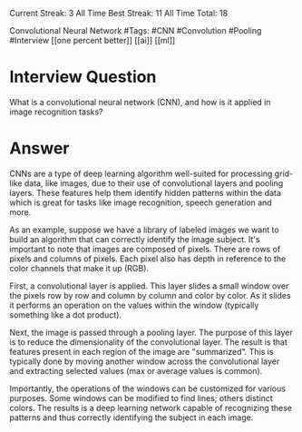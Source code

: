 Current Streak: 3
All Time Best Streak: 11
All Time Total: 18

Convolutional Neural Network
#Tags: #CNN #Convolution #Pooling #Interview
[[one percent better]]
[[ai]]
[[ml]]


# Interview Question
What is a convolutional neural network (CNN), and how is it applied in image recognition tasks?

# Answer
CNNs are a type of deep learning algorithm well-suited for processing grid-like data, like images, due to their use of convolutional layers and pooling layers. These features help them identify hidden patterns within the data which is great for tasks like image recognition, speech generation and more. 

As an example, suppose we have a library of labeled images we want to build an algorithm that can correctly identify the image subject. It's important to note that images are composed of pixels. There are rows of pixels and columns of pixels. Each pixel also has depth in reference to the color channels that make it up (RGB).

First, a convolutional layer is applied. This layer slides a small window over the pixels row by row and column by column and color by color. As it slides it performs an operation on the values within the window (typically something like a dot product). 

Next, the image is passed through a pooling layer. The purpose of this layer is to reduce the dimensionality of the convolutional layer. The result is that features present in each region of the image are "summarized". This is typically done by moving another window across the convolutional layer and extracting selected values (max or average values is common).

Importantly, the operations of the windows can be customized for various purposes. Some windows can be modified to find lines; others distinct colors. The results is a deep learning network capable of recognizing these patterns and thus correctly identifying the subject in each image.
